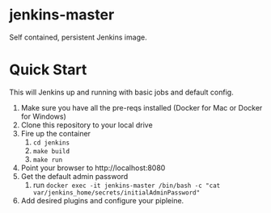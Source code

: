 # jenkins-master
Self contained, persistent Jenkins image.

# Quick Start

This will Jenkins up and running with basic jobs and default config.

1. Make sure you have all the pre-reqs installed (Docker for Mac or Docker for Windows)
2. Clone this repository to your local drive
3. Fire up the container
    1. `cd jenkins` 
    2. `make build`
    3. `make run`
4. Point your browser to http://localhost:8080
5. Get the default admin password
    1. run `docker exec -it jenkins-master /bin/bash -c "cat var/jenkins_home/secrets/initialAdminPassword"`
6. Add desired plugins and configure your pipleine.
